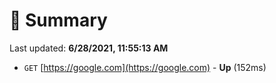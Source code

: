 # 📖 Summary
Last updated: **6/28/2021, 11:55:13 AM**

- `GET` [https://google.com](https://google.com) - **Up** (152ms)
